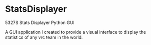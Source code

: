 # StatsDisplayer
5327S Stats Displayer Python GUI

A GUI application I created to provide a visual interface to display the statistics of any vrc team in the world.
